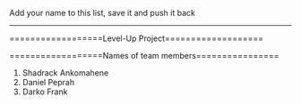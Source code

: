 Add your name to this list, save it and push it back
____________________________________________________

==================Level-Up Project===================

==================Names of team members================

1. Shadrack Ankomahene
2. Daniel Peprah
3. Darko Frank
